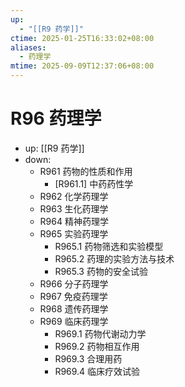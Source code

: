 ```yaml
---
up:
  - "[[R9 药学]]"
ctime: 2025-01-25T16:33:02+08:00
aliases:
  - 药理学
mtime: 2025-09-09T12:37:06+08:00
---
```


# R96 药理学

- up: [[R9 药学]]
- down:	
	- R961 药物的性质和作用
		- [R961.1] 中药药性学
	- R962 化学药理学
	- R963 生化药理学
	- R964 精神药理学
	- R965 实验药理学
		- R965.1 药物筛选和实验模型
		- R965.2 药理的实验方法与技术
		- R965.3 药物的安全试验
	- R966 分子药理学
	- R967 免疫药理学
	- R968 遗传药理学
	- R969 临床药理学
		- R969.1 药物代谢动力学
		- R969.2 药物相互作用
		- R969.3 合理用药
		- R969.4 临床疗效试验
	
